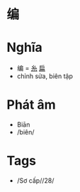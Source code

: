 # 编

# Nghĩa
* 编 = [糸](糸.md) [扁](扁.md)
* chỉnh sửa, biên tập

# Phát âm
* Biān
*  /biên/

# Tags
* /Sơ cấp//28/

